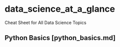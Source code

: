 # data_science_at_a_glance
Cheat Sheet for All Data Science Topics

## Python Basics [python_basics.md]
